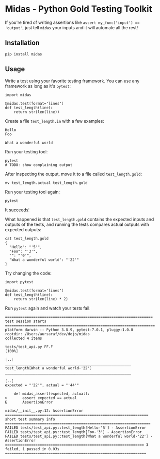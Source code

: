 # Midas - Python Gold Testing Toolkit

If you're tired of writing assertions like `assert my_func('input') == 'output'`, just tell `midas` your inputs and it will automate all the rest!

## Installation

```
pip install midas
```

## Usage

Write a test using your favorite testing framework. You can use any framework as long as it's `pytest`:

```
import midas

@midas.test(format='lines')
def test_length(line):
    return str(len(line))
```

Create a file `test_length.in` with a few examples:

```
Hello
Foo

What a wonderful world
```

Run your testing tool:

```
pytest
# TODO: show complaining output
```

After inspecting the output, move it to a file called `test_length.gold`:

```
mv test_length.actual test_length.gold
```

Run your testing tool again:

```
pytest
```

It succeeds!

What happened is that `test_length.gold` contains the expected inputs and outputs of the tests, and running the tests compares actual outputs with expected outputs:

```
cat test_length.gold
{
  "Hello": "'5'",
  "Foo": "'3'",
  "": "'0'",
  "What a wonderful world": "'22'"
}
```

Try changing the code:

```
import pytest

@midas.test(format='lines')
def test_length(line):
    return str(len(line) * 2)
```

Run `pytest` again and watch your tests fail:

```
==================================================================== test session starts =====================================================================
platform darwin -- Python 3.8.9, pytest-7.0.1, pluggy-1.0.0
rootdir: /Users/aursaraf/dev/dojo/midas
collected 4 items                                                                                                                                            

tests/test_api.py FF.F                                                                                                                                 [100%]

[..]
__________________________________________________________ test_length[What a wonderful world-'22'] __________________________________________________________

[..]
expected = "'22'", actual = "'44'"

    def midas_assert(expected, actual):
>       assert expected == actual
E       AssertionError

midas/__init__.py:12: AssertionError
================================================================== short test summary info ===================================================================
FAILED tests/test_api.py::test_length[Hello-'5'] - AssertionError
FAILED tests/test_api.py::test_length[Foo-'3'] - AssertionError
FAILED tests/test_api.py::test_length[What a wonderful world-'22'] - AssertionError
================================================================ 3 failed, 1 passed in 0.03s =================================================================
```